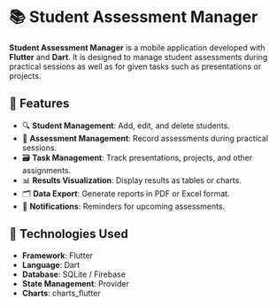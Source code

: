 # 📚 Student Assessment Manager

**Student Assessment Manager** is a mobile application developed with **Flutter** and **Dart**. It is designed to manage student assessments during practical sessions as well as for given tasks such as presentations or projects.

## 🌟 Features

- 🔍 **Student Management**: Add, edit, and delete students.
- 📝 **Assessment Management**: Record assessments during practical sessions.
- 🗃️ **Task Management**: Track presentations, projects, and other assignments.
- 📊 **Results Visualization**: Display results as tables or charts.
- 🗂️ **Data Export**: Generate reports in PDF or Excel format.
- 🔔 **Notifications**: Reminders for upcoming assessments.

## 🚀 Technologies Used

- **Framework**: Flutter
- **Language**: Dart
- **Database**: SQLite / Firebase
- **State Management**: Provider 
- **Charts**: charts_flutter

